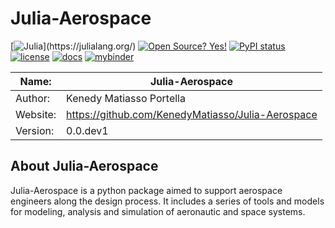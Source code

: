 # Julia-Aerospace
[![Julia](https://badgen.net/badge/Made%20with/Julia/green?)](https://julialang.org/)
[![Open Source? Yes!](https://badgen.net/badge/Open%20Source%20%3F/Yes%21/green?icon=github)](https://github.com/KenedyMatiasso/Julia-Aerospace)
[![PyPI status](https://img.shields.io/pypi/status/ansicolortags.svg)](https://github.com/KenedyMatiasso/Julia-Aerospace)
[![license](https://img.shields.io/badge/license-MIT-blue.svg?style=flat-square)](https://github.com/KenedyMatiasso/Julia-Aerospace/LICENSE)
[![docs](https://img.shields.io/badge/docs-latest-brightgreen.svg?style=flat-square)]()
[![mybinder](https://mybinder.org/badge.svg)]()

| Name:         |Julia-Aerospace|
|---------------|-----------|
| Author:       |Kenedy Matiasso Portella|
| Website:      |https://github.com/KenedyMatiasso/Julia-Aerospace|
| Version:      |0.0.dev1|

## About Julia-Aerospace

Julia-Aerospace is a python package aimed to support aerospace engineers along the design process. It includes a series of tools and models for modeling, analysis and simulation of aeronautic and space systems.
